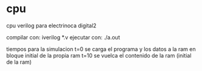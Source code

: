 # cpu
cpu verilog
para electrinoca digital2

compilar con:   iverilog *.v
ejecutar con:   ./a.out

tiempos para la simulacion
t=0 se carga el programa y los datos a la ram en bloque initial de la propia ram
t=10 se vuelca el contenido de la ram (initial de la ram)


